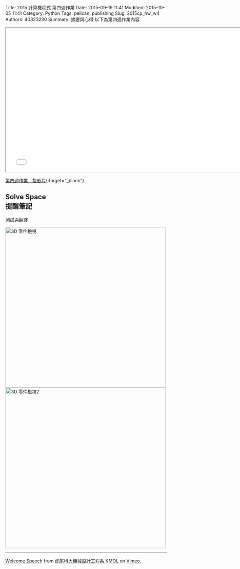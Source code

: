 Title: 2015 計算機程式 第四週作業
Date: 2015-09-19 11:41
Modified: 2015-10-05 11:41
Category: Python
Tags: pelican, publishing
Slug: 2015cp_hw_w4
Authors: 40323230
Summary: 摘要與心得
以下為第四週作業內容

<iframe src="simplest2.html" width="750" height="450"></iframe>

[第四週作業　投影片](simplest2.html){:target="_blank"}

<h2>Solve Space</br>提醒筆記</h2>
<p>測試與翻譯</p>
 <img src="images/oo.JPG" width="500" alt="3D 零件檢視"></img>
 <img src="images/ee.JPG" width="500" alt="3D 零件檢視2"></img>
 <hr>
 <p><a href="https://vimeo.com/137724068">Welcome Speech</a> from <a href="https://vimeo.com/user24079973">虎尾科大機械設計工程系 KMOL</a> on <a href="https://vimeo.com">Vimeo</a>.</p>

